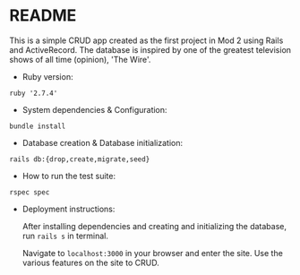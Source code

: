 # README

This is a simple CRUD app created as the first project in Mod 2 using Rails and ActiveRecord.  The database is inspired by one of the greatest television shows of all time (opinion), 'The Wire'.

* Ruby version:

```ruby '2.7.4'```

* System dependencies & Configuration:

```bundle install```

* Database creation & Database initialization:

```rails db:{drop,create,migrate,seed}```

* How to run the test suite:

```rspec spec```

* Deployment instructions:

  After installing dependencies and creating and initializing the
  database, run ```rails s``` in terminal.
  
  Navigate to ```localhost:3000``` in your browser and enter the site.
  Use the various features on the site to CRUD.
